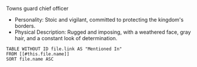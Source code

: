 Towns guard chief officer

- Personality: Stoic and vigilant, committed to protecting the kingdom's borders.
- Physical Description: Rugged and imposing, with a weathered face, gray hair, and a constant look of determination.

```dataview
TABLE WITHOUT ID file.link AS "Mentioned In"
FROM [[#this.file.name]]
SORT file.name ASC
```
